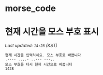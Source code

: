 # morse_code
# 현재 시간을 모스 부호 표시
<!-- MORSE_TIME_START -->
_Last updated: `14:28` (KST)_

```
현재 시간을 입력하세요. 모스 부호로 바꿉니다
.---- ....- ..--- ---..
모스 부호를 다시 현재 시간으로 바꿉니다
1428
```
<!-- MORSE_TIME_END -->
